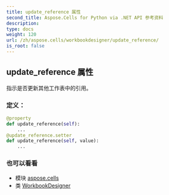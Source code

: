 ```yaml
---
title: update_reference 属性
second_title: Aspose.Cells for Python via .NET API 参考资料
description:
type: docs
weight: 120
url: /zh/aspose.cells/workbookdesigner/update_reference/
is_root: false
---
```

## update_reference 属性

指示是否更新其他工作表中的引用。
### 定义：
```python
@property
def update_reference(self):
    ...
@update_reference.setter
def update_reference(self, value):
    ...
```

### 也可以看看
* 模块 [aspose.cells](../../)
* 类 [WorkbookDesigner](/cells/python-net/zh/aspose.cells/workbookdesigner)
